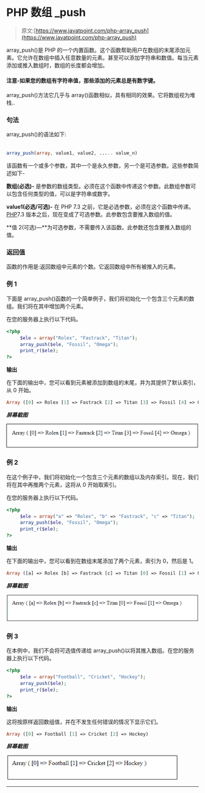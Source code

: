 # PHP 数组 _push

> 原文:[https://www.javatpoint.com/php-array_push](https://www.javatpoint.com/php-array_push)

array_push()是 PHP 的一个内置函数。这个函数帮助用户在数组的末尾添加元素。它允许在数组中插入任意数量的元素。甚至可以添加字符串和数值。每当元素添加或推入数组时，数组的长度都会增加。

#### 注意-如果您的数组有字符串值，那些添加的元素总是有数字键。

array_push()方法它几乎与 array()函数相似，具有相同的效果。它将数组视为堆栈..

### 句法

array_push()的语法如下:

```php

array_push(array, value1, value2, ..... value_n)

```

该函数有一个或多个参数，其中一个是永久参数，另一个是可选参数。这些参数简述如下-

**数组(必选)-** 是参数的数组类型。必须在这个函数中传递这个参数。此数组参数可以包含任何类型的值，可以是字符串或数字。

**value1(必选/可选)-** 在 PHP 7.3 之前，它是必选参数，必须在这个函数中传递。[PHP](https://www.javatpoint.com/php-tutorial)7.3 版本之后，现在变成了可选参数。此参数包含要推入数组的值。

**值 2(可选)—**为可选参数，不需要传入该函数。此参数还包含要推入数组的值。

### 返回值

函数的作用是:返回数组中元素的个数。它返回数组中所有被推入的元素。

### 例 1

下面是 array_push()函数的一个简单例子，我们将初始化一个包含三个元素的数组。我们将在其中增加两个元素。

在您的服务器上执行以下代码。

```php
<?php
     $ele = array("Rolex", "Fastrack", "Titan");
     array_push($ele, "Fossil", "Omega");
     print_r($ele);
?>

```

**输出**

在下面的输出中，您可以看到元素被添加到数组的末尾，并为其提供了默认索引，从 0 开始。

```php
Array ([0] => Rolex [1] => Fastrack [2] => Titan [3] => Fossil [4] => Omega)

```

***屏幕截图***

![PHP array_push](img/565683b12986ffb8b41b026a6e60bb13.png)

### 例 2

在这个例子中，我们将初始化一个包含三个元素的数组以及内存索引。现在，我们将在其中再推两个元素，这将从 0 开始取索引。

在您的服务器上执行以下代码。

```php
<?php
     $ele = array("a" => "Rolex", "b" => "Fastrack", "c" => "Titan");
     array_push($ele, "Fossil", "Omega");
     print_r($ele);
?>

```

**输出**

在下面的输出中，您可以看到在数组末尾添加了两个元素，索引为 0，然后是 1。

```php
Array ([a] => Rolex [b] => Fastrack [c] => Titan [0] => Fossil [1] => Omega)

```

***屏幕截图***

![PHP array_push](img/2432a096131432192ebd768a24e75d86.png)

### 例 3

在本例中，我们不会将可选值传递给 array_push()以将其推入数组。在您的服务器上执行以下代码。

```php
<?php
     $ele = array("Football", "Cricket", "Hockey");
     array_push($ele);
     print_r($ele);
?>

```

**输出**

这将按原样返回数组值，并在不发生任何错误的情况下显示它们。

```php
Array ([0] => Football [1] => Cricket [2] => Hockey)

```

***屏幕截图***

![PHP array_push](img/a5bca45d9caa0a3a8f215d3958c23abf.png)

* * *